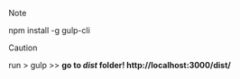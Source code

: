 > [!NOTE]
> npm install -g gulp-cli

> [!CAUTION]
> run > gulp >> **go to _dist_ folder! http://localhost:3000/dist/**
